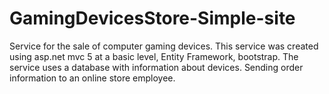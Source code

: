# GamingDevicesStore-Simple-site

Service for the sale of computer gaming devices. This service was created using asp.net mvc 5 at a basic level, Entity Framework, bootstrap. The service uses a database with information about devices. Sending order information to an online store employee.
